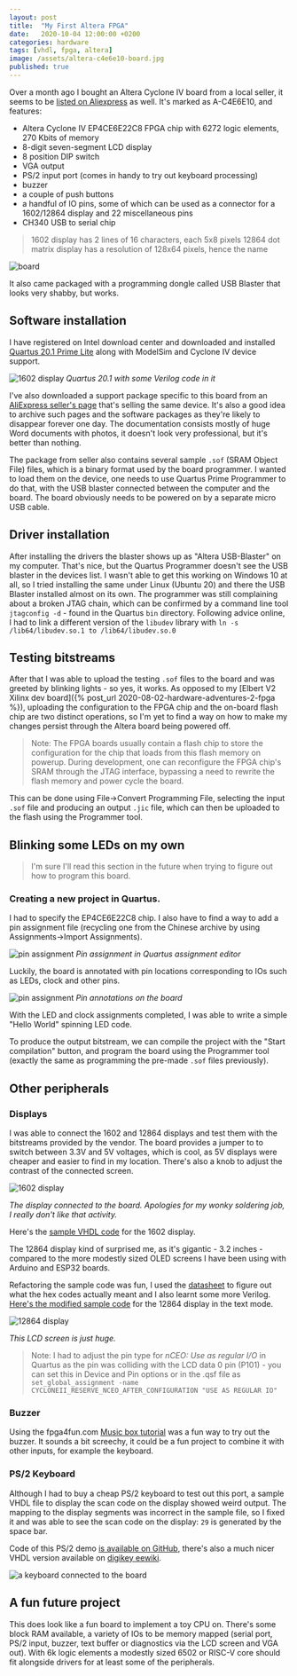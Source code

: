```yaml
---
layout: post
title:  "My First Altera FPGA"
date:   2020-10-04 12:00:00 +0200
categories: hardware
tags: [vhdl, fpga, altera]
image: /assets/altera-c4e6e10-board.jpg
published: true
---
```


Over a month ago I bought an Altera Cyclone IV board from a local seller, it seems to be [listed on Aliexpress](https://www.aliexpress.com/item/4001125259366.html) as well. It's marked as A-C4E6E10, and features:
- Altera Cyclone IV EP4CE6E22C8 FPGA chip with 6272 logic elements, 270 Kbits of memory
- 8-digit seven-segment LCD display
- 8 position DIP switch
- VGA output
- PS/2 input port (comes in handy to try out keyboard processing)
- buzzer
- a couple of push buttons
- a handful of IO pins, some of which can be used as a connector for a 1602/12864 display and 22 miscellaneous pins
- CH340 USB to serial chip

> 1602 display has 2 lines of 16 characters, each 5x8 pixels
> 12864 dot matrix display has a resolution of 128x64 pixels, hence the name

![board](/assets/altera-c4e6e10-board.jpg)

It also came packaged with a programming dongle called USB Blaster that looks very shabby, but works.

## Software installation

I have registered on Intel download center and downloaded and installed [Quartus 20.1 Prime Lite](https://fpgasoftware.intel.com/20.1/?edition=lite&platform=windows) along with ModelSim and Cyclone IV device support.

![1602 display](/assets/altera-quartus-20.png)
_Quartus 20.1 with some Verilog code in it_

I've also downloaded a support package specific to this board from an [AliExpress seller's page](https://www.aliexpress.com/item/32813736111.html) that's selling the same device. It's also a good idea to archive such pages and the software packages as they're likely to disappear forever one day. The documentation consists mostly of huge Word documents with photos, it doesn't look very professional, but it's better than nothing.

The package from seller also contains several sample `.sof` (SRAM Object File) files, which is a binary format used by the board programmer. I wanted to load them on the device, one needs to use Quartus Prime Programmer to do that, with the USB blaster connected between the computer and the board. The board obviously needs to be powered on by a separate micro USB cable.

## Driver installation

After installing the drivers the blaster shows up as "Altera USB-Blaster" on my computer. That's nice, but the Quartus Programmer doesn't see the USB blaster in the devices list. I wasn't able to get this working on Windows 10 at all, so I tried installing the same under Linux (Ubuntu 20) and there the USB Blaster installed almost on its own. The programmer was still complaining about a broken JTAG chain, which can be confirmed by a command line tool `jtagconfig -d` - found in the Quartus `bin` directory. Following advice online, I had to link a different version of the `libudev` library with `ln -s /lib64/libudev.so.1 to /lib64/libudev.so.0`

## Testing bitstreams

After that I was able to upload the testing `.sof` files to the board and was greeted by blinking lights - so yes, it works. As opposed to my [Elbert V2 Xilinx dev board]({% post_url 2020-08-02-hardware-adventures-2-fpga %}), uploading the configuration to the FPGA chip and the on-board flash chip are two distinct operations, so I'm yet to find a way on how to make my changes persist through the Altera board being powered off. 

> Note: The FPGA boards usually contain a flash chip to store the configuration for the chip that loads from this flash memory on powerup. During development, one can reconfigure the FPGA chip's SRAM through the JTAG interface, bypassing a need to rewrite the flash memory and power cycle the board.

This can be done using File->Convert Programming File, selecting the input `.sof` file and producing an output `.jic` file, which can then be uploaded to the flash using the Programmer tool.

## Blinking some LEDs on my own

> I'm sure I'll read this section in the future when trying to figure out how to program this board.

### Creating a new project in Quartus.

 I had to specify the EP4CE6E22C8 chip. I also have to find a way to add a pin assignment file (recycling one from the Chinese archive by using Assignments->Import Assignments). 

![pin assignment](/assets/altera-pin-assignment.png)
_Pin assignment in Quartus assignment editor_

Luckily, the board is annotated with pin locations corresponding to IOs such as LEDs, clock and other pins.

![pin assignment](/assets/altera-pin-annotation.jpg)
_Pin annotations on the board_

With the LED and clock assignments completed, I was able to write a simple "Hello World" spinning LED code.

To produce the output bitstream, we can compile the project with the "Start compilation" button, and program the board using the Programmer tool (exactly the same as programming the pre-made `.sof` files previously).

## Other peripherals

### Displays

I was able to connect the 1602 and 12864 displays and test them with the bitstreams provided by the vendor. The board provides a jumper to to switch between 3.3V and 5V voltages, which is cool, as 5V displays were cheaper and easier to find in my location. There's also a knob to adjust the contrast of the connected screen.

![1602 display](/assets/altera-lcd-1602.jpg)

_The display connected to the board. Apologies for my wonky soldering job, I really don't like that activity._

Here's the [sample VHDL code](https://gist.github.com/jborza/1831f69983af6ec0e48bbf32ce7229e2) for the 1602 display.

The 12864 display kind of surprised me, as it's gigantic - 3.2 inches - compared to the more modestly sized OLED screens I have been using with Arduino and ESP32 boards.

Refactoring the sample code was fun, I used the [datasheet](https://www.exploreembedded.com/wiki/images/7/77/QC12864B.pdf) to figure out what the hex codes actually meant and I also learnt some more Verilog. [Here's the modified sample code](https://github.com/jborza/altera-12864-demo/blob/main/LCD12864.v) for the 12864 display in the text mode.

![12864 display](/assets/altera-lcd-12864.jpg)

_This LCD screen is just huge._

> Note: I had to adjust the pin type for _nCEO: Use as regular I/O_ in Quartus as the pin was colliding with the LCD data 0 pin (P101) - you can set this in Device and Pin options or in the .qsf file as `set_global_assignment -name CYCLONEII_RESERVE_NCEO_AFTER_CONFIGURATION "USE AS REGULAR IO"
`

### Buzzer

Using the fpga4fun.com [Music box tutorial](https://www.fpga4fun.com/MusicBox1.html) was a fun way to try out the buzzer. It sounds a bit screechy, it could be a fun project to combine it with other inputs, for example the keyboard.

### PS/2 Keyboard

Although I had to buy a cheap PS/2 keyboard to test out this port, a sample VHDL file to display the scan code on the display showed weird output. The mapping to the display segments was incorrect in the sample file, so I fixed it and was able to see the scan code on the display: `29` is generated by the space bar.

Code of this PS/2 demo [is available on GitHub](https://github.com/jborza/altera-c4-ps2demo/blob/main/keyboard_test.vhd), there's also a much nicer VHDL version available on [digikey eewiki](https://www.digikey.com/eewiki/pages/viewpage.action?pageId=28278929).

![a keyboard connected to the board](/assets/altera-ps2.jpg)

## A fun future project

This does look like a fun board to implement a toy CPU on. There's some block RAM available, a variety of IOs to be memory mapped (serial port, PS/2 input, buzzer, text buffer or diagnostics via the LCD screen and VGA out). With 6k logic elements a modestly sized 6502 or RISC-V core should fit alongside drivers for at least some of the peripherals.